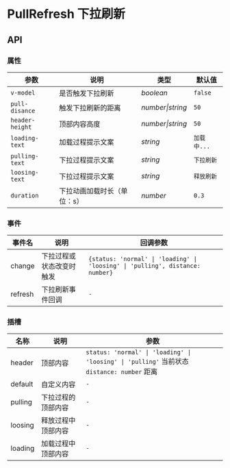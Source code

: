 # PullRefresh 下拉刷新

## API

### 属性

| 参数            | 说明                        | 类型             | 默认值      |
| --------------- | --------------------------- | ---------------- | ----------- |
| `v-model`       | 是否触发下拉刷新            | _boolean_        | `false`     |
| `pull-disance`  | 触发下拉刷新的距离          | _number\|string_ | `50`        |
| `header-height` | 顶部内容高度                | _number\|string_ | `50`        |
| `loading-text`  | 加载过程提示文案            | _string_         | `加载中...` |
| `pulling-text`  | 下拉过程提示文案            | _string_         | `下拉刷新`  |
| `loosing-text`  | 下拉过程提示文案            | _string_         | `释放刷新`  |
| `duration`      | 下拉动画加载时长（单位：s） | _number_         | `0.3`       |

### 事件

| 事件名  | 说明                     | 回调参数                                                                      |
| ------- | ------------------------ | ----------------------------------------------------------------------------- |
| change  | 下拉过程或状态改变时触发 | `{status: 'normal' \| 'loading' \| 'loosing' \| 'pulling', distance: number}` |
| refresh | 下拉刷新事件回调         | `-`                                                                           |

### 插槽

| 名称    | 说明               | 参数                                                                                           |
| ------- | ------------------ | ---------------------------------------------------------------------------------------------- |
| header  | 顶部内容           | `status: 'normal' \| 'loading' \| 'loosing' \| 'pulling'` 当前状态<br> `distance: number` 距离 |
| default | 自定义内容         | `-`                                                                                            |
| pulling | 下拉过程的顶部内容 | `-`                                                                                            |
| loosing | 释放过程中顶部内容 | `-`                                                                                            |
| loading | 加载过程中顶部内容 | `-`                                                                                            |
